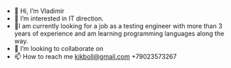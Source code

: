 - 👋 Hi, I’m Vladimir
- 👀 I’m interested in IT direction.
- 🌱I am currently looking for a job as a testing engineer with more than 3 years of experience and am learning programming languages along the way.
- 💞️ I’m looking to collaborate on 
- 📫 How to reach me kikboll@gmail.com  +79023573267

<!---
Vladi-73/Vladi-73 is a ✨ special ✨ repository because its `README.md` (this file) appears on your GitHub profile.
You can click the Preview link to take a look at your changes.
--->
